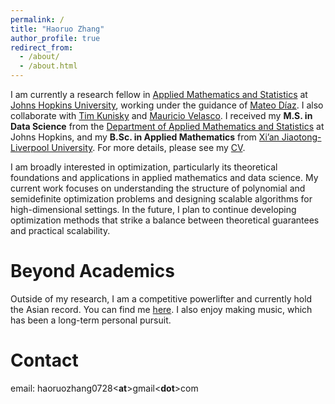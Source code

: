 ```yaml
---
permalink: /
title: "Haoruo Zhang"
author_profile: true
redirect_from: 
  - /about/
  - /about.html
---
```

I am currently a research fellow in [Applied Mathematics and Statistics](https://engineering.jhu.edu/ams/) at [Johns Hopkins University](https://www.jhu.edu/), working under the guidance of [Mateo Díaz](https://mateodd25.github.io/). I also collaborate with [Tim Kunisky](http://www.kunisky.com/) and [Mauricio Velasco](https://mauricio-velasco.github.io/webpage/). I received my **M.S. in Data Science** from the [Department of Applied Mathematics and Statistics](https://engineering.jhu.edu/ams/) at Johns Hopkins, and my **B.Sc. in Applied Mathematics** from [Xi’an Jiaotong-Liverpool University](https://www.xjtlu.edu.cn/en). For more details, please see my [CV](../assets/cv.pdf).

I am broadly interested in optimization, particularly its theoretical foundations and applications in applied mathematics and data science. My current work focuses on understanding the structure of polynomial and semidefinite optimization problems and designing scalable algorithms for high-dimensional settings. In the future, I plan to continue developing optimization methods that strike a balance between theoretical guarantees and practical scalability.

Beyond Academics
======
Outside of my research, I am a competitive powerlifter and currently hold the Asian record. You can find me [here](https://www.openpowerlifting.org/u/haoruozhang). I also enjoy making music, which has been a long-term personal pursuit.

Contact
======
email: haoruozhang0728<**at**>gmail<**dot**>com
